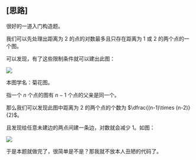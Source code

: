 ## [思路]

很好的一道入门构造题。

我们可以先处理出距离为 $2$ 的点的对数最多且只存在距离为 1 或 2 的两个点的一个图。

可以发现，有了这些限制条件就可以建出此图：

![](https://cdn.luogu.com.cn/upload/image_hosting/9y7ubwiy.png)

本图学名：菊花图。

指一个 $n$ 个点的图有 $n-1$ 个点的父亲是同一个。

那么我们可以发现此图中距离为 2 的两个点的个数为 $\dfrac{(n-1)\times (n-2)}{2}$。

且发现给任意未建边的两点间建一条边，对数就会减少 1。如图：

![](https://cdn.luogu.com.cn/upload/image_hosting/5tg5xdjt.png)

于是本题就做完了，很简单是不是？那我就不放本人丑陋的代码了。
